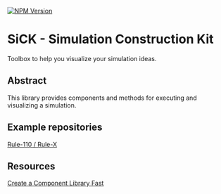 [![NPM Version](https://img.shields.io/npm/v/simulation-construction-kit.svg?style=for-the-badge)](https://www.npmjs.com/package/simulation-construction-kit)

# SiCK - Simulation Construction Kit
Toolbox to help you visualize your simulation ideas.

## Abstract
This library provides components and methods for executing and visualizing a simulation.

## Example repositories
[Rule-110 / Rule-X](https://github.com/stolsky/rule-110)

## Resources
[Create a Component Library Fast](https://dev.to/receter/how-to-create-a-react-component-library-using-vites-library-mode-4lma)